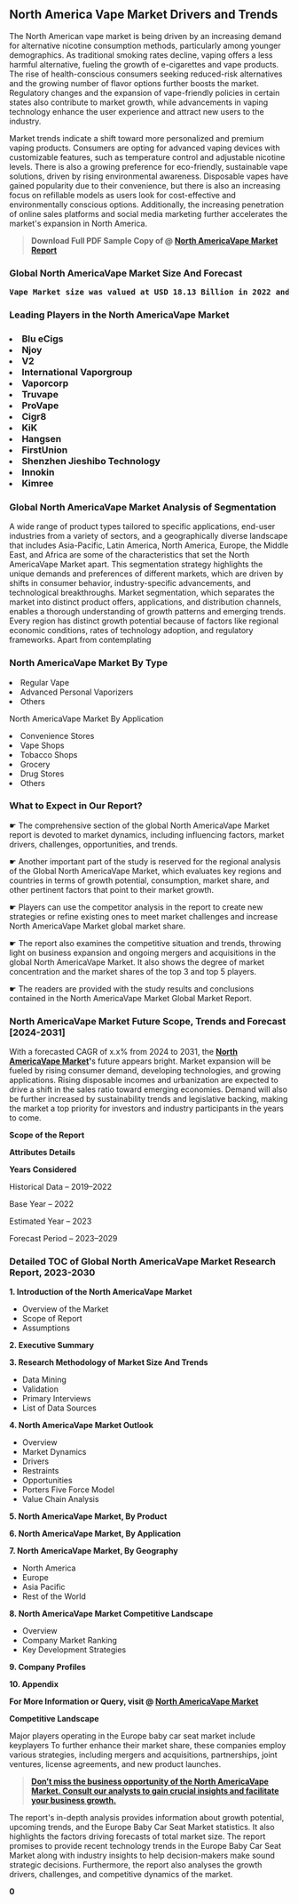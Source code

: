 <p><h2>North America Vape Market Drivers and Trends</h2><p>The North American vape market is being driven by an increasing demand for alternative nicotine consumption methods, particularly among younger demographics. As traditional smoking rates decline, vaping offers a less harmful alternative, fueling the growth of e-cigarettes and vape products. The rise of health-conscious consumers seeking reduced-risk alternatives and the growing number of flavor options further boosts the market. Regulatory changes and the expansion of vape-friendly policies in certain states also contribute to market growth, while advancements in vaping technology enhance the user experience and attract new users to the industry.</p><p>Market trends indicate a shift toward more personalized and premium vaping products. Consumers are opting for advanced vaping devices with customizable features, such as temperature control and adjustable nicotine levels. There is also a growing preference for eco-friendly, sustainable vape solutions, driven by rising environmental awareness. Disposable vapes have gained popularity due to their convenience, but there is also an increasing focus on refillable models as users look for cost-effective and environmentally conscious options. Additionally, the increasing penetration of online sales platforms and social media marketing further accelerates the market's expansion in North America.</p></p><blockquote id="" class=""><strong>Download Full PDF Sample Copy of @&nbsp;<a href="https://www.verifiedmarketreports.com/download-sample/?rid=236464&utm_source=GitHub-Jan&utm_medium=258" target="_blank">North AmericaVape Market Report</a>&nbsp;&nbsp;</strong></blockquote><h3 id="" class=""><strong>Global&nbsp;North AmericaVape Market Size And Forecast</strong></h3><pre class="reader-text-block__code-block"><strong>Vape Market size was valued at USD 18.13 Billion in 2022 and is projected to reach USD 35.24 Billion by 2030, growing at a CAGR of 8.9% from 2024 to 2030.</strong></pre><h3 id="" class="">Leading Players in the&nbsp;North AmericaVape Market</h3><h3 class=""></Li><Li>Blu eCigs</Li><Li> Njoy</Li><Li> V2</Li><Li> International Vaporgroup</Li><Li> Vaporcorp</Li><Li> Truvape</Li><Li> ProVape</Li><Li> Cigr8</Li><Li> KiK</Li><Li> Hangsen</Li><Li> FirstUnion</Li><Li> Shenzhen Jieshibo Technology</Li><Li> Innokin</Li><Li> Kimree</h3><h3 id="" class="">Global&nbsp;North AmericaVape Market Analysis of Segmentation</h3><p id="" class="">A wide range of product types tailored to specific applications, end-user industries from a variety of sectors, and a geographically diverse landscape that includes Asia-Pacific, Latin America, North America, Europe, the Middle East, and Africa are some of the characteristics that set the North AmericaVape Market apart. This segmentation strategy highlights the unique demands and preferences of different markets, which are driven by shifts in consumer behavior, industry-specific advancements, and technological breakthroughs. Market segmentation, which separates the market into distinct product offers, applications, and distribution channels, enables a thorough understanding of growth patterns and emerging trends. Every region has distinct growth potential because of factors like regional economic conditions, rates of technology adoption, and regulatory frameworks. Apart from contemplating</p><h3 id="" class="">North AmericaVape Market&nbsp;By Type</h3><p></Li><Li>Regular Vape</Li><Li> Advanced Personal Vaporizers</Li><Li> Others</p><div class="" data-test-id=""><p>North AmericaVape Market&nbsp;By Application</p></div><p class=""></Li><Li>Convenience Stores</Li><Li> Vape Shops</Li><Li> Tobacco Shops</Li><Li> Grocery</Li><Li> Drug Stores</Li><Li> Others</p><div class="" data-test-id=""><h3><span class="">What to Expect in Our Report?</span></h3></div><div class="" data-test-id=""><p><span class="">☛ The comprehensive section of the global North AmericaVape Market report is devoted to market dynamics, including influencing factors, market drivers, challenges, opportunities, and trends.</span></p></div><div class="" data-test-id=""><p><span class="">☛ Another important part of the study is reserved for the regional analysis of the Global North AmericaVape Market, which evaluates key regions and countries in terms of growth potential, consumption, market share, and other pertinent factors that point to their market growth.</span></p></div><div class="" data-test-id=""><p><span class="">☛ Players can use the competitor analysis in the report to create new strategies or refine existing ones to meet market challenges and increase North AmericaVape Market global market share.</span></p></div><div class="" data-test-id=""><p><span class="">☛ The report also examines the competitive situation and trends, throwing light on business expansion and ongoing mergers and acquisitions in the global North AmericaVape Market. It also shows the degree of market concentration and the market shares of the top 3 and top 5 players.</span></p></div><div class="" data-test-id=""><p><span class="">☛ The readers are provided with the study results and conclusions contained in the North AmericaVape Market Global Market Report.</span></p></div><div class="" data-test-id=""><h3><span class="">North AmericaVape Market Future Scope, Trends and Forecast [2024-2031]</span></h3></div><div class="" data-test-id=""><p><span class="">With a forecasted CAGR of x.x% from 2024 to 2031, the <strong><a href="https://www.verifiedmarketreports.com/download-sample/?rid=236464&utm_source=GitHub-Jan&utm_medium=258" target="_blank">North AmericaVape Market</a>'</strong>s future appears bright. Market expansion will be fueled by rising consumer demand, developing technologies, and growing applications. Rising disposable incomes and urbanization are expected to drive a shift in the sales ratio toward emerging economies. Demand will also be further increased by sustainability trends and legislative backing, making the market a top priority for investors and industry participants in the years to come.</span></p><p id="ember66" class="ember-view reader-text-block__paragraph"><strong>Scope of the Report</strong></p><p id="ember67" class="ember-view reader-text-block__paragraph"><strong>Attributes Details</strong></p><p id="ember68" class="ember-view reader-text-block__paragraph"><strong>Years Considered</strong></p><p id="ember69" class="ember-view reader-text-block__paragraph">Historical Data &ndash; 2019&ndash;2022</p><p id="ember70" class="ember-view reader-text-block__paragraph">Base Year &ndash; 2022</p><p id="ember71" class="ember-view reader-text-block__paragraph">Estimated Year &ndash; 2023</p><p id="ember72" class="ember-view reader-text-block__paragraph">Forecast Period &ndash; 2023&ndash;2029</p></div><h3 id="" class="">Detailed TOC of Global North AmericaVape Market Research Report, 2023-2030</h3><p id="" class=""><strong>1. Introduction of the North AmericaVape Market</strong></p><ul><li>Overview of the Market</li><li>Scope of Report</li><li>Assumptions</li></ul><p id="" class=""><strong>2. Executive Summary</strong></p><p id="" class=""><strong>3. Research Methodology of Market Size And Trends</strong></p><ul><li>Data Mining</li><li>Validation</li><li>Primary Interviews</li><li>List of Data Sources</li></ul><p id="" class=""><strong>4. North AmericaVape Market Outlook</strong></p><ul><li>Overview</li><li>Market Dynamics</li><li>Drivers</li><li>Restraints</li><li>Opportunities</li><li>Porters Five Force Model</li><li>Value Chain Analysis</li></ul><p id="" class=""><strong>5. North AmericaVape Market, By Product</strong></p><p id="" class=""><strong>6. North AmericaVape Market, By Application</strong></p><p id="" class=""><strong>7. North AmericaVape Market, By Geography</strong></p><ul><li>North America</li><li>Europe</li><li>Asia Pacific</li><li>Rest of the World</li></ul><p id="" class=""><strong>8. North AmericaVape Market Competitive Landscape</strong></p><ul><li>Overview</li><li>Company Market Ranking</li><li>Key Development Strategies</li></ul><p id="" class=""><strong>9. Company Profiles</strong></p><p id="" class=""><strong>10. Appendix</strong></p><p><strong>For More Information or Query, visit&nbsp;@ <a href="https://www.verifiedmarketreports.com/product/vape-market/" target="_blank">North AmericaVape Market</a></strong></p><p id="ember61" class="ember-view reader-text-block__paragraph"><strong>Competitive Landscape</strong></p><p id="ember62" class="ember-view reader-text-block__paragraph">Major players operating in the Europe baby car seat market include keyplayers To further enhance their market share, these companies employ various strategies, including mergers and acquisitions, partnerships, joint ventures, license agreements, and new product launches.</p><blockquote id="ember63" class="ember-view reader-text-block__blockquote"><strong><a href="https://www.verifiedmarketreports.com/download-sample/?rid=236464&utm_source=GitHub-Jan&utm_medium=258" target="_blank">Don&rsquo;t miss the business opportunity of the North AmericaVape Market. Consult our analysts to gain crucial insights and facilitate your business growth.</a></strong></blockquote><p id="ember64" class="ember-view reader-text-block__paragraph">The report's in-depth analysis provides information about growth potential, upcoming trends, and the Europe Baby Car Seat Market statistics. It also highlights the factors driving forecasts of total market size. The report promises to provide recent technology trends in the Europe Baby Car Seat Market along with industry insights to help decision-makers make sound strategic decisions. Furthermore, the report also analyses the growth drivers, challenges, and competitive dynamics of the market.</p><p class="ember-view reader-text-block__paragraph"><strong>0</strong></p>
